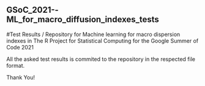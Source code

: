 ## GSoC_2021--ML_for_macro_diffusion_indexes_tests

#Test Results / Repository for Machine learning for macro dispersion indexes in The R Project for Statistical Computing for the Google Summer of Code 2021

All the asked test results is commited to the repository in the respected file format.


Thank You!
